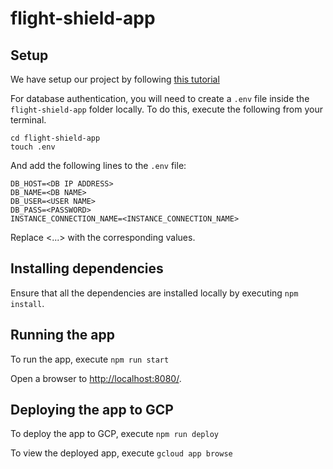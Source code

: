 # flight-shield-app

## Setup
We have setup our project by following [this tutorial](https://billmartin.io/blog/how-to-build-and-deploy-a-nodejs-api-on-google-cloud)

For database authentication, you will need to create a `.env` file inside the `flight-shield-app` folder locally. To do this, execute the following from your terminal.
```
cd flight-shield-app
touch .env
```
And add the following lines to the `.env` file:
```
DB_HOST=<DB IP ADDRESS>
DB_NAME=<DB NAME>
DB_USER=<USER NAME>
DB_PASS=<PASSWORD>
INSTANCE_CONNECTION_NAME=<INSTANCE_CONNECTION_NAME>
```
Replace <...> with the corresponding values.

## Installing dependencies
Ensure that all the dependencies are installed locally by executing `npm install`.

## Running the app

To run the app, execute `npm run start`

Open a browser to [http://localhost:8080/](http://localhost:8080/).

## Deploying the app to GCP

To deploy the app to GCP, execute `npm run deploy`

To view the deployed app, execute `gcloud app browse`
